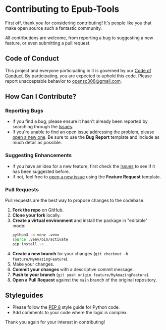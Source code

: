 # Contributing to Epub-Tools

First off, thank you for considering contributing! It's people like you that make open source such a fantastic community.

All contributions are welcome, from reporting a bug to suggesting a new feature, or even submitting a pull request.

## Code of Conduct

This project and everyone participating in it is governed by our [Code of Conduct](CODE_OF_CONDUCT.md). By participating, you are expected to uphold this code. Please report unacceptable behavior to [opensc306@gmail.com](mailto:opensc306@gmail.com).

## How Can I Contribute?

### Reporting Bugs
- If you find a bug, please ensure it hasn't already been reported by searching through the [Issues](https://github.com/GoldDevs/Epub-Tools/issues).
- If you're unable to find an open issue addressing the problem, please [open a new one](https://github.com/GoldDevs/Epub-Tools/issues/new/choose). Be sure to use the **Bug Report** template and include as much detail as possible.

### Suggesting Enhancements
- If you have an idea for a new feature, first check the [Issues](https://github.com/GoldDevs/Epub-Tools/issues) to see if it has been suggested before.
- If not, feel free to [open a new issue](https://github.com/GoldDevs/Epub-Tools/issues/new/choose) using the **Feature Request** template.

### Pull Requests
Pull requests are the best way to propose changes to the codebase.

1.  **Fork the repo** on GitHub.
2.  **Clone your fork** locally.
3.  **Create a virtual environment** and install the package in "editable" mode:
    ```bash
    python3 -m venv .venv
    source .venv/bin/activate
    pip install -e .
    ```
4.  **Create a new branch** for your changes (`git checkout -b feature/MyAmazingFeature`).
5.  Make your changes.
6.  **Commit your changes** with a descriptive commit message.
7.  **Push to your branch** (`git push origin feature/MyAmazingFeature`).
8.  **Open a Pull Request** against the `main` branch of the original repository.

## Styleguides
- Please follow the [PEP 8](https://www.python.org/dev/peps/pep-0008/) style guide for Python code.
- Add comments to your code where the logic is complex.

Thank you again for your interest in contributing!
